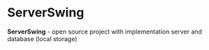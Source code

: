 # ServerSwing
<b>ServerSwing</b> - open source project with implementation server and database (local storage) 
